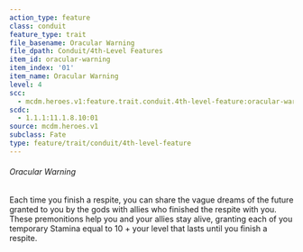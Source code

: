 ```yaml
---
action_type: feature
class: conduit
feature_type: trait
file_basename: Oracular Warning
file_dpath: Conduit/4th-Level Features
item_id: oracular-warning
item_index: '01'
item_name: Oracular Warning
level: 4
scc:
  - mcdm.heroes.v1:feature.trait.conduit.4th-level-feature:oracular-warning
scdc:
  - 1.1.1:11.1.8.10:01
source: mcdm.heroes.v1
subclass: Fate
type: feature/trait/conduit/4th-level-feature
---
```


###### Oracular Warning

Each time you finish a respite, you can share the vague dreams of the future granted to you by the gods with allies who finished the respite with you. These premonitions help you and your allies stay alive, granting each of you temporary Stamina equal to 10 + your level that lasts until you finish a respite.
